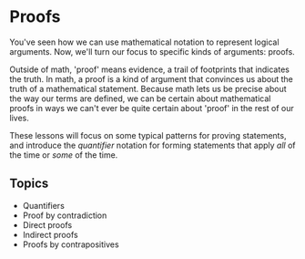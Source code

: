 # Proofs

You've seen how we can use mathematical notation to represent logical arguments. Now, we'll turn our focus to specific kinds of arguments: proofs.

Outside of math, 'proof' means evidence, a trail of footprints that indicates the truth. In math, a proof is a kind of argument that convinces us about the truth of a mathematical statement. Because math lets us be precise about the way our terms are defined, we can be certain about mathematical proofs in ways we can't ever be quite certain about 'proof' in the rest of our lives.

These lessons will focus on some typical patterns for proving statements, and introduce the _quantifier_ notation for forming statements that apply _all_ of the time or _some_ of the time.

## Topics

- Quantifiers
- Proof by contradiction
- Direct proofs
- Indirect proofs
- Proofs by contrapositives